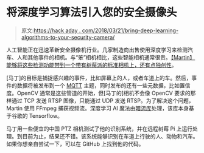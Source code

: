 # 将深度学习算法引入您的安全摄像头

> 原文:[https://hack aday . com/2018/03/21/bring-deep-learning-algorithms-to-your-security-camera/](https://hackaday.com/2018/03/21/bring-deep-learning-algorithms-to-your-security-cameras/)

人工智能正在迅速革新安全摄像机行业。几家制造商出售使用深度学习来检测汽车、人和其他事件的相机。与“笨”相机相比，这些智能相机通常很贵。[【Martin】能够将这些检测功能带到一个带有树莓派的标准相机上，还有点独创性](https://harizanov.com/2018/03/enhancing-my-ordinary-security-cameras-with-ai/)。

[马丁]的目标是捕捉感兴趣的事件，比如屏幕上的人，或者车道上的车。然后，事件的数据将被发布到一个 [MQTT](https://hackaday.com/2016/06/02/minimal-mqtt-power-and-privacy/) 主题，同时发布的还有一些元数据，比如置信度。OpenCV 通常是这些管道的开始，但[马丁的]相机不会像 OpenCV 要求的那样通过 TCP 发送 RTSP 图像，只能通过 UDP 发送 RTSP。为了解决这个问题，Martin 使用 FFmpeg 捕获视频流。深度学习 AI 魔法由[暗流库](https://github.com/thtrieu/darkflow)处理，该库本身基于谷歌的 Tensorflow。

马丁用一些便宜的中国 PTZ 相机测试了他的识别系统，并在远程树莓 Pi 上运行处理。到目前为止，结果还不错。该系统能够识别在车道上行驶的人、动物和汽车。如果你想亲自尝试一下，可以在 GitHub 上找到他的代码。